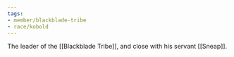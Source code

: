 ```yaml
---
tags:
- member/blackblade-tribe
- race/kobold
---
```

The leader of the [[Blackblade Tribe]], and close with his servant [[Sneap]].